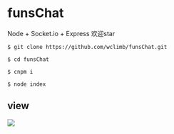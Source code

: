 # funsChat
Node + Socket.io + Express
欢迎star

```
$ git clone https://github.com/wclimb/funsChat.git
```
```
$ cd funsChat
```
```
$ cnpm i
```
```
$ node index

```
## view

![](http://oswpupqu5.bkt.clouddn.com/funschat.gif)
